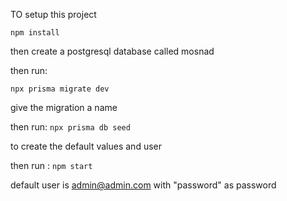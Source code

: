 TO setup this project 

``npm install``

then create a postgresql database called mosnad

then run:

``npx prisma migrate dev``

give the migration a name 

then run: 
``npx prisma db seed``

to create the default values and user

then run :
``npm start``

default user is admin@admin.com with "password" as password